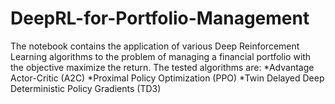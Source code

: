 # DeepRL-for-Portfolio-Management

The notebook contains the application of various Deep Reinforcement Learning algorithms to the problem of managing a financial portfolio with the objective maximize the return. The tested algorithms are:
*Advantage Actor-Critic (A2C)
*Proximal Policy Optimization (PPO)
*Twin Delayed Deep Deterministic Policy Gradients (TD3)
